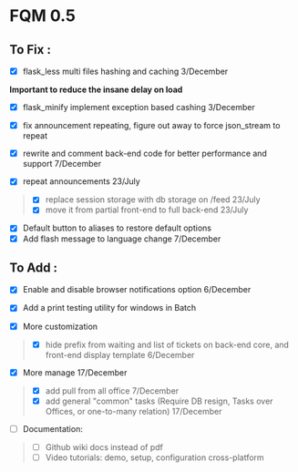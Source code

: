 # FQM 0.5

## To Fix :

- [x] flask_less multi files hashing and caching 3/December

__Important to reduce the insane delay on load__
- [x] flask_minify implement exception based cashing 3/December

- [x] fix announcement repeating, figure out away to force json_stream to repeat

- [x] rewrite and comment back-end code for better performance and support 7/December

- [x] repeat announcements 23/July
> - [x] replace session storage with db storage on /feed 23/July
> - [x] move it from partial front-end to full back-end 23/July

- [x] Default button to aliases to restore default options
- [x] Add flash message to language change 7/December

## To Add :

- [x] Enable and disable browser notifications option 6/December

- [x] Add a print testing utility for windows in Batch

- [x] More customization 
> - [x] hide prefix from waiting and list of tickets on back-end core, and front-end display template 6/December


- [x] More manage 17/December
> - [x] add pull from all office 7/December
> - [x] add general "common" tasks (Require DB resign, Tasks over Offices, or one-to-many relation) 17/December

- [ ] Documentation:
> - [ ] Github wiki docs instead of pdf
> - [ ] Video tutorials: demo, setup, configuration cross-platform